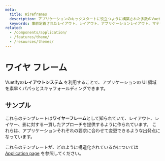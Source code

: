```yaml
---
meta:
  title: Wireframes
  description: アプリケーションのキックスタートに役立つように構築された多数のVuetifyマテリアルデザインレイアウトをお選びいただけます。
  keywords: 事前定義されたレイアウト、レイアウト、アプリケーションレイアウト、マテリアルデザインレイアウト
related:
  - /components/application/
  - /features/theme/
  - /resources/themes/
---
```


# ワイヤ フレーム

Vuetifyの**レイアウトシステム** を利用することで、アプリケーションの UI 領域を素早くパパっとスキャフォールディングできます。

## サンプル

これらのテンプレートは**ワイヤーフレーム**として知られていて、レイアウト、レイヤー、影に対する一貫したアプローチを提供するように作られています。 これらは、アプリケーションそれぞれの要求に合わせて変更できるような出発点になっています。

<wireframe-examples />

<alert type="info">

  これらのテンプレートが、どのように構造化されているかについては [Application page](/components/application/) を参照してください。

</alert>

<backmatter />
